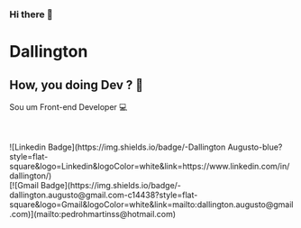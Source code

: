 ### Hi there 👋

<!--
**dallington/dallington** is a ✨ _special_ ✨ repository because its `README.md` (this file) appears on your GitHub profile.

Here are some ideas to get you started:

- 🔭 I’m currently working on ...
- 🌱 I’m currently learning ...
- 👯 I’m looking to collaborate on ...
- 🤔 I’m looking for help with ...
- 💬 Ask me about ...
- 📫 How to reach me: ...
- 😄 Pronouns: ...
- ⚡ Fun fact: ...
-->


# Dallington

## How, you doing Dev ? 👋

Sou um Front-end Developer :computer:

 <br/>
 <br/>
 ![Linkedin Badge](https://img.shields.io/badge/-Dallington&nbsp;Augusto-blue?style=flat-square&logo=Linkedin&logoColor=white&link=https://www.linkedin.com/in/dallington/)
<br/>
[![Gmail Badge](https://img.shields.io/badge/-dallington.augusto@gmail.com-c14438?style=flat-square&logo=Gmail&logoColor=white&link=mailto:dallington.augusto@gmail.com)](mailto:pedrohmartinss@hotmail.com)

